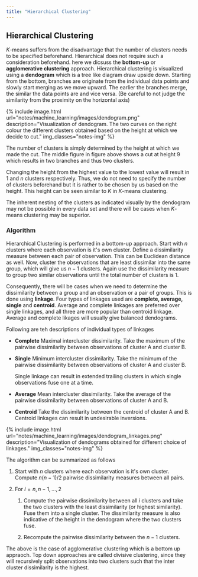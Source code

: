 ```yaml
---
title: "Hierarchical Clustering"
---
```


## Hierarchical Clustering

$K$-means suffers from the disadvantage that the number of clusters needs to be specified beforehand. Hierarchical does not require such a consideration beforehand. here we dicsuss the **bottom-up** or **agglomerative clustering** approach. Hierarchical clustering is visualized using a **dendogram** which is a tree like diagram draw upside down. Starting from the bottom, branches are originate from the individual data points and slowly start merging as we move upward. The earlier the branches merge, the similar the data points are and vice versa. (Be careful to not judge the similarity from the proximity on the horizontal axis)

{% include image.html url="notes/machine_learning/images/dendogram.png" description="Visualization of dendogram. The two curves on the right colour the different clusters obtained based on the height at which we decide to cut." img_classes="notes-img" %}

The number of clusters is simply determined by the height at which we made the cut. The middle figure in figure above shows a cut at height 9 which results in two branches and thus two clusters.

Changing the height from the highest value to the lowest value will result in 1 and $n$ clusters respectively. Thus, we do not need to specify the number of clusters beforehand but it is rather to be chosen by us based on the height. This height can be seen similar to $K$ in $K$-means clustering.


The inherent nesting of the clusters as indicated visually by the dendogram may not be possible in every data set and there will be cases when $K$-means clustering may be superior.

### Algorithm

Hierarchical Clustering is performed in a bottom-up approach. Start with $n$ clusters where each observation is it's own cluster. Define a dissimilarity measure between each pair of observation. This can be Euclidean distance as well. Now, cluster the observations that are least dissimilar into the same group, which will give us $n-1$ clusters. Again use the dissimilarity measure to group two similar observations until the total number of clusters is 1.


Consequently, there will be cases when we need to determine the dissimilarity between a group and an observation or a pair of groups. This is done using **linkage**. Four types of linkages used are **complete, average, single** and **centroid**. Average and complete linkages are preferred over single linkages, and all three are more popular than centroid linkage. Average and complete likages will usually give balanced dendograms.


Following are teh descriptions of individual types of linkages

-   **Complete**
    Maximal intercluster dissimilarity. Take the maximum of the pairwise dissimilarity between observations of cluster A and cluster B.

-   **Single**
    Minimum intercluster dissimilarity. Take the minimum of the pairwise dissimilarity between observations of cluster A and cluster B.

    Single linkage can result in extended trailing clusters in which single observations fuse one at a time.

-   **Average**
    Mean intercluster dissimilarity. Take the average of the pairwise dissimilarity between observations of cluster A and B.

-   **Centroid**
    Take the dissimilarity between the centroid of cluster A and B. Centroid linkages can result in undesirable inversions.

{% include image.html url="notes/machine_learning/images/dendogram_linkages.png" description="Visualization of dendograms obtained for different choice of linkages." img_classes="notes-img" %}

The algorithm can be summarized as follows

1.  Start with $n$ clusters where each observation is it's own cluster. Compute $n(n-1)/2$ pairwise dissimilarity measures between all pairs.

2.  For $i=n, n-1, \ldots, 2$

    1.  Compute the pairwise dissimilarity between all $i$ clusters and take the two clusters with the least dissimilarity (or highest similarity). Fuse them into a single cluster. The dissimilarity measure is also indicative of the height in the dendogram where the two clusters fuse.

    2.  Recompute the pairwise dissimilarity between the $n-1$ clusters.

The above is the case of agglomerative clustering which is a bottom up appraoch. Top down approaches are called divisive clustering, since they will recursively split observations into two clusters such that the inter cluster dissimilarity is the highest.

